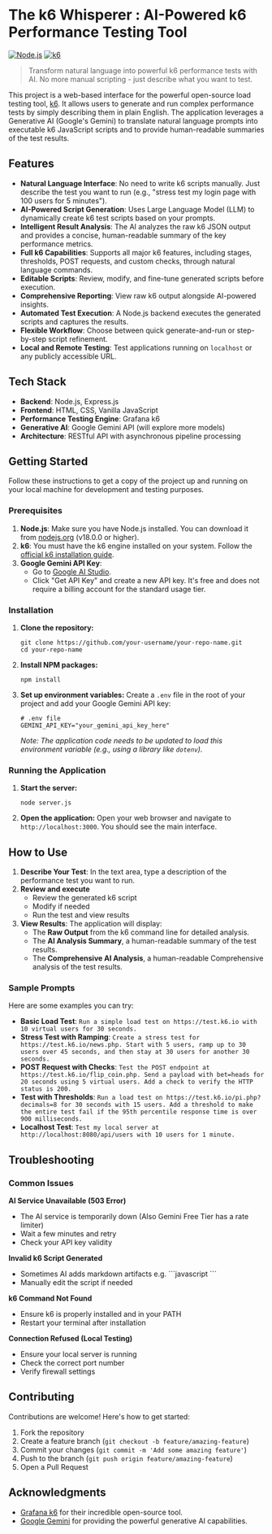 # The k6 Whisperer : AI-Powered k6 Performance Testing Tool

[![Node.js](https://img.shields.io/badge/Node.js-18+-green.svg)](https://nodejs.org/)
[![k6](https://img.shields.io/badge/k6-Latest-blue.svg)](https://k6.io/)

> Transform natural language into powerful k6 performance tests with AI. No more manual scripting - just describe what you want to test.

This project is a web-based interface for the powerful open-source load testing tool, [k6](https://k6.io/). It allows users to generate and run complex performance tests by simply describing them in plain English. The application leverages a Generative AI (Google's Gemini) to translate natural language prompts into executable k6 JavaScript scripts and to provide human-readable summaries of the test results.

## Features

-   **Natural Language Interface**: No need to write k6 scripts manually. Just describe the test you want to run (e.g., "stress test my login page with 100 users for 5 minutes").
-   **AI-Powered Script Generation**: Uses Large Language Model (LLM) to dynamically create k6 test scripts based on your prompts.
-   **Intelligent Result Analysis**: The AI analyzes the raw k6 JSON output and provides a concise, human-readable summary of the key performance metrics.
-   **Full k6 Capabilities**: Supports all major k6 features, including stages, thresholds, POST requests, and custom checks, through natural language commands.
- **Editable Scripts**: Review, modify, and fine-tune generated scripts before execution.
- **Comprehensive Reporting**: View raw k6 output alongside AI-powered insights.
-   **Automated Test Execution**: A Node.js backend executes the generated scripts and captures the results.
-   **Flexible Workflow**: Choose between quick generate-and-run or step-by-step script refinement.
-   **Local and Remote Testing**: Test applications running on `localhost` or any publicly accessible URL.

## Tech Stack

-   **Backend**: Node.js, Express.js
-   **Frontend**: HTML, CSS, Vanilla JavaScript
-   **Performance Testing Engine**: Grafana k6
-   **Generative AI**: Google Gemini API (will explore more models)
-   **Architecture**: RESTful API with asynchronous pipeline processing

## Getting Started

Follow these instructions to get a copy of the project up and running on your local machine for development and testing purposes.

### Prerequisites

1.  **Node.js**: Make sure you have Node.js installed. You can download it from [nodejs.org](https://nodejs.org/) (v18.0.0 or higher).
2.  **k6**: You must have the k6 engine installed on your system. Follow the [official k6 installation guide](https://k6.io/docs/getting-started/installation/).
3.  **Google Gemini API Key**:
    -   Go to [Google AI Studio](https://ai.google.dev/studio).
    -   Click "Get API Key" and create a new API key. It's free and does not require a billing account for the standard usage tier.

### Installation

1.  **Clone the repository:**
    ```
    git clone https://github.com/your-username/your-repo-name.git
    cd your-repo-name
    ```

2.  **Install NPM packages:**
    ```
    npm install
    ```

3.  **Set up environment variables:**
    Create a `.env` file in the root of your project and add your Google Gemini API key:
    ```
    # .env file
    GEMINI_API_KEY="your_gemini_api_key_here"
    ```
    *Note: The application code needs to be updated to load this environment variable (e.g., using a library like `dotenv`).*

### Running the Application

1.  **Start the server:**
    ```
    node server.js
    ```

2.  **Open the application:**
    Open your web browser and navigate to `http://localhost:3000`. You should see the main interface.


## How to Use

1.  **Describe Your Test**: In the text area, type a description of the performance test you want to run.
2.  **Review and execute**
    - Review the generated k6 script
    - Modify if needed
    - Run the test and view results
3.  **View Results**: The application will display:
    -   The **Raw Output** from the k6 command line for detailed analysis.
    -   The **AI Analysis Summary**, a human-readable summary of the test results.
    -   The **Comprehensive AI Analysis**, a human-readable Comprehensive analysis of the test results.

### Sample Prompts

Here are some examples you can try:

-   **Basic Load Test**: `Run a simple load test on https://test.k6.io with 10 virtual users for 30 seconds.`
-   **Stress Test with Ramping**: `Create a stress test for https://test.k6.io/news.php. Start with 5 users, ramp up to 30 users over 45 seconds, and then stay at 30 users for another 30 seconds.`
-   **POST Request with Checks**: `Test the POST endpoint at https://test.k6.io/flip_coin.php. Send a payload with bet=heads for 20 seconds using 5 virtual users. Add a check to verify the HTTP status is 200.`
-   **Test with Thresholds**: `Run a load test on https://test.k6.io/pi.php?decimals=8 for 30 seconds with 15 users. Add a threshold to make the entire test fail if the 95th percentile response time is over 900 milliseconds.`
-   **Localhost Test**: `Test my local server at http://localhost:8080/api/users with 10 users for 1 minute.`

## Troubleshooting

### Common Issues

**AI Service Unavailable (503 Error)**
- The AI service is temporarily down (Also Gemini Free Tier has a rate limiter)
- Wait a few minutes and retry
- Check your API key validity

**Invalid k6 Script Generated**
- Sometimes AI adds markdown artifacts e.g. \`\`\`javascript \`\`\`
- Manually edit the script if needed

**k6 Command Not Found**
- Ensure k6 is properly installed and in your PATH
- Restart your terminal after installation

**Connection Refused (Local Testing)**
- Ensure your local server is running
- Check the correct port number
- Verify firewall settings


## Contributing

Contributions are welcome! Here's how to get started:

1. Fork the repository
2. Create a feature branch (`git checkout -b feature/amazing-feature`)
3. Commit your changes (`git commit -m 'Add some amazing feature'`)
4. Push to the branch (`git push origin feature/amazing-feature`)
5. Open a Pull Request


## Acknowledgments

-   [Grafana k6](https://k6.io/) for their incredible open-source tool.
-   [Google Gemini](https://ai.google.dev/) for providing the powerful generative AI capabilities.
```